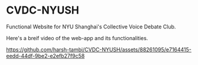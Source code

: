 # CVDC-NYUSH
Functional Website for NYU Shanghai's Collective Voice Debate Club. 

Here's a breif video of the web-app and its functionalities.

https://github.com/harsh-tambi/CVDC-NYUSH/assets/88261095/e7164415-eedd-44df-9be2-e2efb27f9c58

